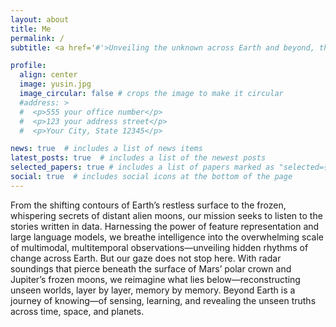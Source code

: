 ```yaml
---
layout: about
title: Me
permalink: /
subtitle: <a href='#'>Unveiling the unknown across Earth and beyond, through the fusion of AI and planetary remote sensing. </a>

profile:
  align: center
  image: yusin.jpg
  image_circular: false # crops the image to make it circular
  #address: >
  #  <p>555 your office number</p>
  #  <p>123 your address street</p>
  #  <p>Your City, State 12345</p>

news: true  # includes a list of news items
latest_posts: true  # includes a list of the newest posts
selected_papers: true # includes a list of papers marked as "selected={true}"
social: true  # includes social icons at the bottom of the page
---
```

From the shifting contours of Earth’s restless surface to the frozen, whispering secrets of distant alien moons, our mission seeks to listen to the stories written in data. Harnessing the power of feature representation and large language models, we breathe intelligence into the overwhelming scale of multimodal, multitemporal observations—unveiling hidden rhythms of change across Earth.
But our gaze does not stop here. With radar soundings that pierce beneath the surface of Mars’ polar crown and Jupiter’s frozen moons, we reimagine what lies below—reconstructing unseen worlds, layer by layer, memory by memory.
Beyond Earth is a journey of knowing—of sensing, learning, and revealing the unseen truths across time, space, and planets.

<!--#Write your biography here. Tell the world about yourself. Link to your favorite [subreddit](http://reddit.com). You can put a picture in, too. The code is already #in, just name your picture `prof_pic.jpg` and put it in the `img/` folder.
#Put your address / P.O. box / other info right below your picture. You can also disable any of these elements by editing `profile` property of the YAML header of #your `_pages/about.md`. Edit `_bibliography/papers.bib` and Jekyll will render your [publications page](/al-folio/publications/) automatically.
#Link to your social media connections, too. This theme is set up to use [Font Awesome icons](http://fortawesome.github.io/Font-Awesome/) and [Academicons](https://jpswalsh.github.io/academicons/), like the ones below. Add your Facebook, Twitter, LinkedIn, Google Scholar, or just disable all of them.-->
